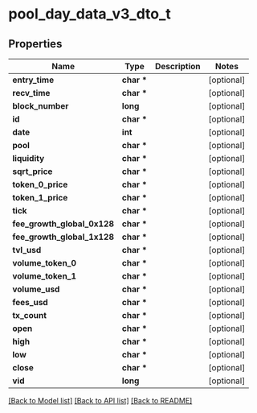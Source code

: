 # pool_day_data_v3_dto_t

## Properties
Name | Type | Description | Notes
------------ | ------------- | ------------- | -------------
**entry_time** | **char \*** |  | [optional] 
**recv_time** | **char \*** |  | [optional] 
**block_number** | **long** |  | [optional] 
**id** | **char \*** |  | [optional] 
**date** | **int** |  | [optional] 
**pool** | **char \*** |  | [optional] 
**liquidity** | **char \*** |  | [optional] 
**sqrt_price** | **char \*** |  | [optional] 
**token_0_price** | **char \*** |  | [optional] 
**token_1_price** | **char \*** |  | [optional] 
**tick** | **char \*** |  | [optional] 
**fee_growth_global_0x128** | **char \*** |  | [optional] 
**fee_growth_global_1x128** | **char \*** |  | [optional] 
**tvl_usd** | **char \*** |  | [optional] 
**volume_token_0** | **char \*** |  | [optional] 
**volume_token_1** | **char \*** |  | [optional] 
**volume_usd** | **char \*** |  | [optional] 
**fees_usd** | **char \*** |  | [optional] 
**tx_count** | **char \*** |  | [optional] 
**open** | **char \*** |  | [optional] 
**high** | **char \*** |  | [optional] 
**low** | **char \*** |  | [optional] 
**close** | **char \*** |  | [optional] 
**vid** | **long** |  | [optional] 

[[Back to Model list]](../README.md#documentation-for-models) [[Back to API list]](../README.md#documentation-for-api-endpoints) [[Back to README]](../README.md)


